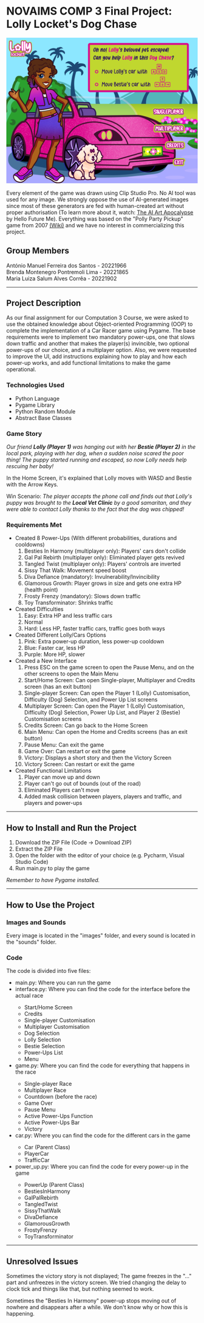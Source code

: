<h1>NOVAIMS COMP 3 Final Project: Lolly Locket's Dog Chase</h1>
<p><img alt="Lolly Locket's Dog Chase Start Screen" src="https://github.com/LuizaSalum/NOVAIMS_COMP3/blob/main/images/interface/start.png"/></p>
<p>Every element of the game was drawn using Clip Studio Pro. No AI tool was used for any image. We strongly oppose the use of AI-generated images since most of these generators are fed with human-created art without proper authorisation (To learn more about it, watch: <a href="https://youtu.be/9xJCzKdPyCo?si=QRO3VLsTQcFZI51N">The AI Art Apocalypse</a> by Hello Future Me). Everything was based on the "Polly Party Pickup" game from 2007 <a href="https://pollypocket.fandom.com/wiki/Polly_Party_Pickup">(Wiki)</a> and we have no interest in commercializing this project.</p>
<h2>Group Members</h2>
António Manuel Ferreira dos Santos - 20221966<br>
Brenda Montenegro Pontremoli Lima - 20221865<br>
Maria Luiza Salum Alves Corrêa - 20221902
<hr>
<h2>Project Description</h2>
<p>As our final assignment for our Computation 3 Course, we were asked to use the obtained knowledge about Object-oriented Programming (OOP) to complete the implementation of a Car Racer game using Pygame. The base requirements were to implement two mandatory power-ups, one that slows down traffic and another that makes the player(s) invincible, two optional power-ups of our choice, and a multiplayer option. Also, we were requested to improve the UI, add instructions explaining how to play and how each power-up works, and add functional limitations to make the game operational.</p>
<h3>Technologies Used</h3>
<ul>
    <li>Python Language</li>
    <li>Pygame Library</li>
    <li>Python Random Module</li>
    <li>Abstract Base Classes</li>
</ul>
<h3>Game Story</h3>
<p><em>Our friend <strong>Lolly (Player 1)</strong> was hanging out with her <strong>Bestie (Player 2)</strong> in the local park, playing with her dog, when a sudden noise scared the poor thing! The puppy started running and escaped, so now Lolly needs help rescuing her baby!</em></p>
<p>In the Home Screen, it's explained that Lolly moves with WASD and Bestie with the Arrow Keys.</p>
<p>Win Scenario: <em>The player accepts the phone call and finds out that Lolly's puppy was brought to the <strong>Local Vet Clinic</strong> by a good samaritan, and they were able to contact Lolly thanks to the fact that the dog was chipped!</em></p>
<h3>Requirements Met</h3>
<ul>
    <li>Created 8 Power-Ups (With different probabilities, durations and cooldowns)
        <ol>
            <li>Besties In Harmony (multiplayer only): Players' cars don't collide</li>
            <li>Gal Pal Rebirth (multiplayer only): Eliminated player gets revived</li>
            <li>Tangled Twist (multiplayer only): Players' controls are inverted</li>
            <li>Sissy That Walk: Movement speed boost</li>
            <li>Diva Defiance (mandatory): Invulnerability/Invincibility</li>
            <li>Glamorous Growth: Player grows in size and gets one extra HP (health point)</li>
            <li>Frosty Frenzy (mandatory): Slows down traffic</li>
            <li>Toy Transforminator: Shrinks traffic</li>
        </ol>
    </li>
    <li>Created Difficulties
        <ol>
            <li>Easy: Extra HP and less traffic cars</li>
            <li>Normal</li>
            <li>Hard: Less HP, faster traffic cars, traffic goes both ways</li>
        </ol>
    </li>
    <li>Created Different Lolly/Cars Options
        <ol>
            <li>Pink: Extra power-up duration, less power-up cooldown</li>
            <li>Blue: Faster car, less HP</li>
            <li>Purple: More HP, slower</li>
        </ol>
    </li>
    <li>Created a New Interface
        <ol>
            <li>Press ESC on the game screen to open the Pause Menu, and on the other screens to open the Main Menu</li>
            <li>Start/Home Screen: Can open Single-player, Multiplayer and Credits screen (has an exit button)</li>
            <li>Single-player Screen: Can open the Player 1 (Lolly) Customisation, Difficulty (Dog) Selection, and Power Up List screens</li>
            <li>Multiplayer Screen: Can open the Player 1 (Lolly) Customisation, Difficulty (Dog) Selection, Power Up List, and Player 2 (Bestie) Customisation screens</li>
            <li>Credits Screen: Can go back to the Home Screen</li>
            <li>Main Menu: Can open the Home and Credits screens (has an exit button)</li>
            <li>Pause Menu: Can exit the game</li>
            <li>Game Over: Can restart or exit the game</li>
            <li>Victory: Displays a short story and then the Victory Screen</li>
            <li>Victory Screen: Can restart or exit the game</li>
        </ol>
    </li>
    <li>Created Functional Limitations
        <ol>
            <li>Player can move up and down</li>
            <li>Player can't go out of bounds (out of the road)</li>
            <li>Eliminated Players can't move</li>
            <li>Added mask collision between players, players and traffic, and players and power-ups </li>
        </ol>
    </li>
</ul>
<hr>
<h2>How to Install and Run the Project</h2>
<ol>
    <li>Download the ZIP File (Code -> Download ZIP)</li>
    <li>Extract the ZIP File</li>
    <li>Open the folder with the editor of your choice (e.g. Pycharm, Visual Studio Code)</li>
    <li>Run main.py to play the game</li>
</ol>
<p><em>Remember to have Pygame installed.</em></p>
<hr>
<h2>How to Use the Project</h2>
<h3>Images and Sounds</h3>
<p>Every image is located in the "images" folder, and every sound is located in the "sounds" folder.</p>
<h3>Code</h3>
<p>The code is divided into five files:
<ul>
    <li>main.py: Where you can run the game</li>
    <li>interface.py: Where you can find the code for the interface before the actual race</li>
    <ul>
        <li>Start/Home Screen</li>
        <li>Credits</li>
        <li>Single-player Customisation</li>
        <li>Multiplayer Customisation</li>
        <li>Dog Selection</li>
        <li>Lolly Selection</li>
        <li>Bestie Selection</li>
        <li>Power-Ups List</li>
        <li>Menu</li>
    </ul>
    <li>game.py: Where you can find the code for everything that happens in the race</li>
    <ul>
        <li>Single-player Race</li>
        <li>Multiplayer Race</li>
        <li>Countdown (before the race)</li>
        <li>Game Over</li>
        <li>Pause Menu</li>
        <li>Active Power-Ups Function</li>
        <li>Active Power-Ups Bar</li>
        <li>Victory</li>
    </ul>
    <li>car.py: Where you can find the code for the different cars in the game</li>
    <ul>
        <li>Car (Parent Class)</li>
        <li>PlayerCar</li>
        <li>TrafficCar</li>
    </ul>
    <li>power_up.py: Where you can find the code for every power-up in the game</li>
    <ul>
        <li>PowerUp (Parent Class)</li>
        <li>BestiesInHarmony</li>
        <li>GalPalRebirth</li>
        <li>TangledTwist</li>
        <li>SissyThatWalk</li>
        <li>DivaDefiance</li>
        <li>GlamorousGrowth</li>
        <li>FrostyFrenzy</li>
        <li>ToyTransforminator</li>
    </ul>
</ul>
<hr>
<h2>Unresolved Issues</h2>
<p>Sometimes the victory story is not displayed; The game freezes in the "..." part and unfreezes in the victory screen. We tried changing the delay to clock tick and things like that, but nothing seemed to work.</p>
<p>Sometimes the "Besties In Harmony" power-up stops moving out of nowhere and disappears after a while. We don't know why or how this is happening.</p>
